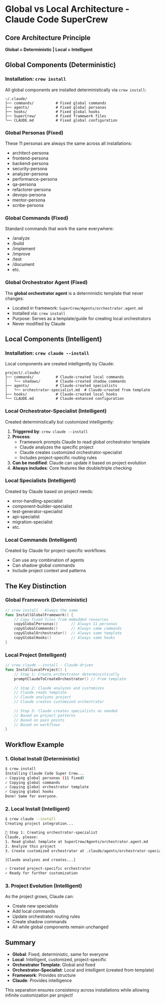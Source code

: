 # Global vs Local Architecture - Claude Code SuperCrew

## Core Architecture Principle

**Global = Deterministic | Local = Intelligent**

## Global Components (Deterministic)

### Installation: `crew install`
All global components are installed deterministically via `crew install`:

```
~/.claude/
├── commands/          # Fixed global commands
├── agents/            # Fixed global personas
├── hooks/             # Fixed global hooks
├── SuperCrew/         # Fixed framework files
└── CLAUDE.md          # Fixed global configuration
```

### Global Personas (Fixed)
These 11 personas are always the same across all installations:
- architect-persona
- frontend-persona
- backend-persona
- security-persona
- analyzer-persona
- performance-persona
- qa-persona
- refactorer-persona
- devops-persona
- mentor-persona
- scribe-persona

### Global Commands (Fixed)
Standard commands that work the same everywhere:
- /analyze
- /build
- /implement
- /improve
- /test
- /document
- etc.

### Global Orchestrator Agent (Fixed)
The **global orchestrator agent** is a deterministic template that never changes:
- Located in framework: `SuperCrew/Agents/orchestrator.agent.md`
- Installed via: `crew install`
- Purpose: Serves as a template/guide for creating local orchestrators
- Never modified by Claude

## Local Components (Intelligent)

### Installation: `crew claude --install`
Local components are created intelligently by Claude:

```
project/.claude/
├── commands/          # Claude-created local commands
│   └── shadows/       # Claude-created shadow commands
├── agents/            # Claude-created specialists
│   └── orchestrator-specialist.md  # Claude-created from template
├── hooks/             # Claude-created local hooks
└── CLAUDE.md          # Claude-enhanced configuration
```

### Local Orchestrator-Specialist (Intelligent)
Created deterministically but customized intelligently:
1. **Triggered by**: `crew claude --install`
2. **Process**:
   - Framework prompts Claude to read global orchestrator template
   - Claude analyzes the specific project
   - Claude creates customized orchestrator-specialist
   - Includes project-specific routing rules
3. **Can be modified**: Claude can update it based on project evolution
4. **Always includes**: Core features like double/triple checking

### Local Specialists (Intelligent)
Created by Claude based on project needs:
- error-handling-specialist
- component-builder-specialist
- test-generator-specialist
- api-specialist
- migration-specialist
- etc.

### Local Commands (Intelligent)
Created by Claude for project-specific workflows:
- Can use any combination of agents
- Can shadow global commands
- Include project context and patterns

## The Key Distinction

### Global Framework (Deterministic)
```go
// crew install - Always the same
func InstallGlobalFramework() {
    // Copy fixed files from embedded resources
    copyGlobalPersonas()      // Always 11 personas
    copyGlobalCommands()      // Always same commands
    copyGlobalOrchestrator()  // Always same template
    copyGlobalHooks()         // Always same hooks
}
```

### Local Project (Intelligent)
```go
// crew claude --install - Claude-driven
func InstallLocalProject() {
    // Step 1: Create orchestrator deterministically
    promptClaudeToCreateOrchestrator() // From template
    
    // Step 2: Claude analyzes and customizes
    // Claude reads template
    // Claude analyzes project
    // Claude creates customized orchestrator
    
    // Step 3: Claude creates specialists as needed
    // Based on project patterns
    // Based on pain points
    // Based on workflows
}
```

## Workflow Example

### 1. Global Install (Deterministic)
```bash
$ crew install
Installing Claude Code Super Crew...
✓ Copying global personas (11 fixed)
✓ Copying global commands
✓ Copying global orchestrator template
✓ Copying global hooks
Done! Same for everyone.
```

### 2. Local Install (Intelligent)
```bash
$ crew claude --install
Creating project integration...

🎯 Step 1: Creating orchestrator-specialist
Claude, please:
1. Read global template at SuperCrew/Agents/orchestrator.agent.md
2. Analyze this project
3. Create customized orchestrator at .claude/agents/orchestrator-specialist.md

[Claude analyzes and creates...]

✓ Created project-specific orchestrator
✓ Ready for further customization
```

### 3. Project Evolution (Intelligent)
As the project grows, Claude can:
- Create new specialists
- Add local commands
- Update orchestrator routing rules
- Create shadow commands
- All while global components remain unchanged

## Summary

- **Global**: Fixed, deterministic, same for everyone
- **Local**: Intelligent, customized, project-specific
- **Orchestrator Template**: Global and fixed
- **Orchestrator-Specialist**: Local and intelligent (created from template)
- **Framework**: Provides structure
- **Claude**: Provides intelligence

This separation ensures consistency across installations while allowing infinite customization per project!